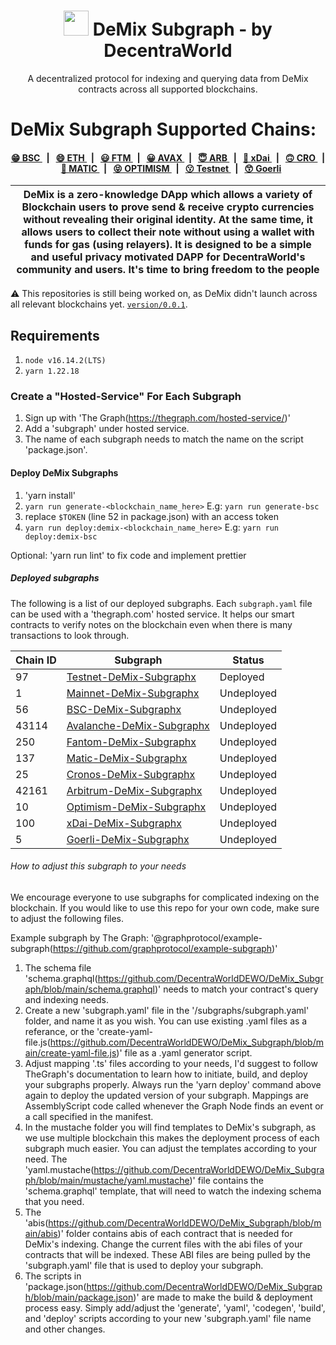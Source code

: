 

<p align="center">
    <h1 align="center">
      <img width="40" src="https://github.com/DecentraWorldDEWO/DeMix_Subgraph/blob/main/logo.png">  
      DeMix Subgraph - by DecentraWorld
    </h1>
    <p align="center">A decentralized protocol for indexing and querying data from DeMix contracts across all supported blockchains.</p>
</p>

# DeMix Subgraph Supported Chains:

<div align="center">
    <h4>
    <a href="https://thegraph.com/hosted-service/subgraph/decentraworlddewo/bsc-demix-subgraphx">
            😁 BSC
        </a>
        <span>&nbsp;&nbsp;|&nbsp;&nbsp;</span>
        <a href="https://thegraph.com/hosted-service/subgraph/decentraworlddewo/mainnet-demix-subgraph">
            😄 ETH
        </a>
        <span>&nbsp;&nbsp;|&nbsp;&nbsp;</span>
        <a href="https://thegraph.com/hosted-service/subgraph/decentraworlddewo/fantom-demix-subgraph">
            😃 FTM
        </a>
        <span>&nbsp;&nbsp;|&nbsp;&nbsp;</span>
        <a href="https://thegraph.com/hosted-service/subgraph/decentraworlddewo/avalanche-demix-subgraph">
            😀 AVAX
        </a>
                <span>&nbsp;&nbsp;|&nbsp;&nbsp;</span>
        <a href="https://thegraph.com/hosted-service/subgraph/decentraworlddewo/arbitrum-demix-subgraph">
            😇 ARB
        </a>
                <span>&nbsp;&nbsp;|&nbsp;&nbsp;</span>
        <a href="https://thegraph.com/hosted-service/subgraph/decentraworlddewo/xdai-demix-subgraph">
            🙂 xDai
        </a>
                <span>&nbsp;&nbsp;|&nbsp;&nbsp;</span>
        <a href="https://thegraph.com/hosted-service/subgraph/decentraworlddewo/cronos-demix-subgraph">
            🙃 CRO
        </a>
                <span>&nbsp;&nbsp;|&nbsp;&nbsp;</span>
        <a href="https://thegraph.com/hosted-service/subgraph/decentraworlddewo/matic-demix-subgraph">
            🤩 MATIC
        </a>
                <span>&nbsp;&nbsp;|&nbsp;&nbsp;</span>
        <a href="https://thegraph.com/hosted-service/subgraph/decentraworlddewo/avalanche-demix-subgraph">
            😝 OPTIMISM
        </a>
                <span>&nbsp;&nbsp;|&nbsp;&nbsp;</span>
        <a href="https://thegraph.com/hosted-service/subgraph/decentraworlddewo/bsc-testnet-demix-subgraph">
            😗 Testnet
        </a>
                <span>&nbsp;&nbsp;|&nbsp;&nbsp;</span>
        <a href="https://thegraph.com/hosted-service/subgraph/decentraworlddewo/goerli-demix-subgraph">
            😙 Goerli
        </a>
    </h4>
</div>

| DeMix is a zero-knowledge DApp which allows a variety of Blockchain users to prove send & receive crypto currencies without revealing their original identity. At the same time, it allows users to collect their note without using a wallet with funds for gas (using relayers). It is designed to be a simple and useful privacy motivated DAPP for DecentraWorld's community and users. It's time to bring freedom to the people |
| -------------------------------------------------------------------------------------------------------------------------------------------------------------------------------------------------------------------------------------------------------------------------------------------------------------------------------------------------------------------------------------------------------- |

⚠️ This repositories is still being worked on, as DeMix didn't launch across all relevant blockchains yet. [`version/0.0.1`](https://github.com/DecentraWorldDEWO/DeMix_Subgraph).

## Requirements

1. `node v16.14.2(LTS)`
2. `yarn 1.22.18`


### Create a "Hosted-Service" For Each Subgraph

1. Sign up with 'The Graph(https://thegraph.com/hosted-service/)'
2. Add a 'subgraph' under hosted service.
3. The name of each subgraph needs to match the name on the script 'package.json'.


#### Deploy DeMix Subgraphs

1. 'yarn install'
2. `yarn run generate-<blockchain_name_here>`
E.g: `yarn run generate-bsc`
3. replace `$TOKEN` (line 52 in package.json) with an access token
4. `yarn run deploy:demix-<blockchain_name_here>`
E.g: `yarn run deploy:demix-bsc`

Optional: 'yarn run lint' to fix code and implement prettier


##### Deployed subgraphs

The following is a list of our deployed subgraphs. Each `subgraph.yaml` file can be used with a 'thegraph.com' hosted service. It helps our smart contracts to verify notes on the blockchain even when there is many transactions to look through.

| Chain ID | Subgraph                                                                                                          |   Status   |
| -------- | ----------------------------------------------------------------------------------------------------------------- | ---------- |
| 97       | [Testnet-DeMix-Subgraphx](https://thegraph.com/hosted-service/subgraph/decentraworlddewo/bsc-demix-subgraphx)     | Deployed   |
| 1        | [Mainnet-DeMix-Subgraphx](https://thegraph.com/hosted-service/subgraph/decentraworlddewo/bsc-demix-subgraphx)     | Undeployed |
| 56       | [BSC-DeMix-Subgraphx](https://thegraph.com/hosted-service/subgraph/decentraworlddewo/bsc-demix-subgraphx)         | Undeployed |
| 43114    | [Avalanche-DeMix-Subgraphx](https://thegraph.com/hosted-service/subgraph/decentraworlddewo/bsc-demix-subgraphx)   | Undeployed |
| 250      | [Fantom-DeMix-Subgraphx](https://thegraph.com/hosted-service/subgraph/decentraworlddewo/bsc-demix-subgraphx)      | Undeployed |
| 137      | [Matic-DeMix-Subgraphx](https://thegraph.com/hosted-service/subgraph/decentraworlddewo/bsc-demix-subgraphx)       | Undeployed |
| 25       | [Cronos-DeMix-Subgraphx](https://thegraph.com/hosted-service/subgraph/decentraworlddewo/bsc-demix-subgraphx)      | Undeployed |
| 42161    | [Arbitrum-DeMix-Subgraphx](https://thegraph.com/hosted-service/subgraph/decentraworlddewo/bsc-demix-subgraphx)    | Undeployed |
| 10       | [Optimism-DeMix-Subgraphx](https://thegraph.com/hosted-service/subgraph/decentraworlddewo/bsc-demix-subgraphx)    | Undeployed |
| 100      | [xDai-DeMix-Subgraphx](https://thegraph.com/hosted-service/subgraph/decentraworlddewo/bsc-demix-subgraphx)        | Undeployed |
| 5        | [Goerli-DeMix-Subgraphx](https://thegraph.com/hosted-service/subgraph/decentraworlddewo/bsc-demix-subgraphx)      | Undeployed |


###### How to adjust this subgraph to your needs

We encourage everyone to use subgraphs for complicated indexing on the blockchain.
If you would like to use this repo for your own code, make sure to adjust the following files.

Example subgraph by The Graph: '@graphprotocol/example-subgraph(https://github.com/graphprotocol/example-subgraph)'

1. The schema file 'schema.graphql(https://github.com/DecentraWorldDEWO/DeMix_Subgraph/blob/main/schema.graphql)' needs to match your contract's query and indexing needs.
2. Create a new 'subgraph.yaml' file in the '/subgraphs/subgraph.yaml' folder, and name it as you wish. You can use existing .yaml files as a referance, or the 'create-yaml-file.js(https://github.com/DecentraWorldDEWO/DeMix_Subgraph/blob/main/create-yaml-file.js)' file as a .yaml generator script.
3. Adjust mapping '.ts' files according to your needs, I'd suggest to follow TheGraph's documentation to learn how to initiate, build, and deploy your subgraphs properly. Always run the 'yarn deploy' command above again to deploy the updated version of your subgraph. Mappings are AssemblyScript code called whenever the Graph Node finds an event or a call specified in the manifest.
4. In the mustache folder you will find templates to DeMix's subgraph, as we use multiple blockchain this makes the deployment process of each subgraph much easier. You can adjust the templates according to your need. The 'yaml.mustache(https://github.com/DecentraWorldDEWO/DeMix_Subgraph/blob/main/mustache/yaml.mustache)' file contains the 'schema.graphql' template, that will need to watch the indexing schema that you need. 
5. The 'abis(https://github.com/DecentraWorldDEWO/DeMix_Subgraph/blob/main/abis)' folder contains abis of each contract that is needed for DeMix's indexing. Change the current files with the abi files of your contracts that will be indexed. These ABI files are being pulled by the 'subgraph.yaml' file that is used to deploy your subgraph. 
6. The scripts in 'package.json(https://github.com/DecentraWorldDEWO/DeMix_Subgraph/blob/main/package.json)' are made to make the build & deployment process easy. Simply add/adjust the 'generate', 'yaml', 'codegen', 'build', and 'deploy' scripts according to your new 'subgraph.yaml' file name and other changes. 